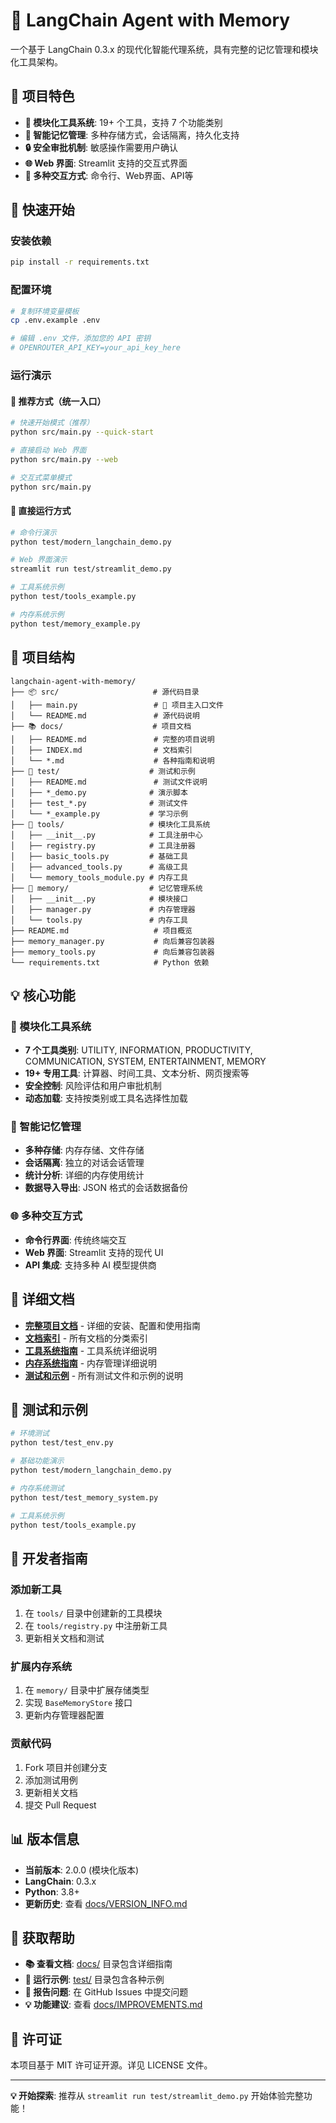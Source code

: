 # 🧠 LangChain Agent with Memory

一个基于 LangChain 0.3.x 的现代化智能代理系统，具有完整的记忆管理和模块化工具架构。

## 🎯 项目特色

- **🔧 模块化工具系统**: 19+ 个工具，支持 7 个功能类别
- **🧠 智能记忆管理**: 多种存储方式，会话隔离，持久化支持
- **🔒 安全审批机制**: 敏感操作需要用户确认
- **🌐 Web 界面**: Streamlit 支持的交互式界面
- **📱 多种交互方式**: 命令行、Web界面、API等

## 🚀 快速开始

### 安装依赖
```bash
pip install -r requirements.txt
```

### 配置环境
```bash
# 复制环境变量模板
cp .env.example .env

# 编辑 .env 文件，添加您的 API 密钥
# OPENROUTER_API_KEY=your_api_key_here
```

### 运行演示

#### 🚀 推荐方式（统一入口）
```bash
# 快速开始模式（推荐）
python src/main.py --quick-start

# 直接启动 Web 界面
python src/main.py --web

# 交互式菜单模式
python src/main.py
```

#### 🎯 直接运行方式
```bash
# 命令行演示
python test/modern_langchain_demo.py

# Web 界面演示
streamlit run test/streamlit_demo.py

# 工具系统示例
python test/tools_example.py

# 内存系统示例  
python test/memory_example.py
```

## 📁 项目结构

```
langchain-agent-with-memory/
├── 📦 src/                     # 源代码目录
│   ├── main.py                 # 🚀 项目主入口文件
│   └── README.md               # 源代码说明
├── 📚 docs/                    # 项目文档
│   ├── README.md               # 完整的项目说明
│   ├── INDEX.md                # 文档索引
│   └── *.md                    # 各种指南和说明
├── 🧪 test/                    # 测试和示例
│   ├── README.md               # 测试文件说明
│   ├── *_demo.py              # 演示脚本
│   ├── test_*.py              # 测试文件
│   └── *_example.py           # 学习示例
├── 🔧 tools/                   # 模块化工具系统
│   ├── __init__.py            # 工具注册中心
│   ├── registry.py            # 工具注册器
│   ├── basic_tools.py         # 基础工具
│   ├── advanced_tools.py      # 高级工具
│   └── memory_tools_module.py # 内存工具
├── 🧠 memory/                  # 记忆管理系统
│   ├── __init__.py            # 模块接口
│   ├── manager.py             # 内存管理器
│   └── tools.py               # 内存工具
├── README.md                   # 项目概览
├── memory_manager.py           # 向后兼容包装器
├── memory_tools.py             # 向后兼容包装器
└── requirements.txt            # Python 依赖
```

## 💡 核心功能

### 🔧 模块化工具系统
- **7 个工具类别**: UTILITY, INFORMATION, PRODUCTIVITY, COMMUNICATION, SYSTEM, ENTERTAINMENT, MEMORY
- **19+ 专用工具**: 计算器、时间工具、文本分析、网页搜索等
- **安全控制**: 风险评估和用户审批机制
- **动态加载**: 支持按类别或工具名选择性加载

### 🧠 智能记忆管理
- **多种存储**: 内存存储、文件存储
- **会话隔离**: 独立的对话会话管理
- **统计分析**: 详细的内存使用统计
- **数据导入导出**: JSON 格式的会话数据备份

### 🌐 多种交互方式
- **命令行界面**: 传统终端交互
- **Web 界面**: Streamlit 支持的现代 UI
- **API 集成**: 支持多种 AI 模型提供商

## 📖 详细文档

- **[完整项目文档](docs/README.md)** - 详细的安装、配置和使用指南
- **[文档索引](docs/INDEX.md)** - 所有文档的分类索引
- **[工具系统指南](docs/TOOLS_MODULARIZATION_GUIDE.md)** - 工具系统详细说明
- **[内存系统指南](docs/MEMORY_SYSTEM_GUIDE.md)** - 内存管理详细说明
- **[测试和示例](test/README.md)** - 所有测试文件和示例的说明

## 🧪 测试和示例

```bash
# 环境测试
python test/test_env.py

# 基础功能演示
python test/modern_langchain_demo.py

# 内存系统测试
python test/test_memory_system.py

# 工具系统示例
python test/tools_example.py
```

## 🔧 开发者指南

### 添加新工具
1. 在 `tools/` 目录中创建新的工具模块
2. 在 `tools/registry.py` 中注册新工具
3. 更新相关文档和测试

### 扩展内存系统
1. 在 `memory/` 目录中扩展存储类型
2. 实现 `BaseMemoryStore` 接口
3. 更新内存管理器配置

### 贡献代码
1. Fork 项目并创建分支
2. 添加测试用例
3. 更新相关文档
4. 提交 Pull Request

## 📊 版本信息

- **当前版本**: 2.0.0 (模块化版本)
- **LangChain**: 0.3.x
- **Python**: 3.8+
- **更新历史**: 查看 [docs/VERSION_INFO.md](docs/VERSION_INFO.md)

## 🤝 获取帮助

- **📚 查看文档**: [docs/](docs/) 目录包含详细指南
- **🧪 运行示例**: [test/](test/) 目录包含各种示例
- **🐛 报告问题**: 在 GitHub Issues 中提交问题
- **💡 功能建议**: 查看 [docs/IMPROVEMENTS.md](docs/IMPROVEMENTS.md)

## 📄 许可证

本项目基于 MIT 许可证开源。详见 LICENSE 文件。

---

**💡 开始探索**: 推荐从 `streamlit run test/streamlit_demo.py` 开始体验完整功能！ 